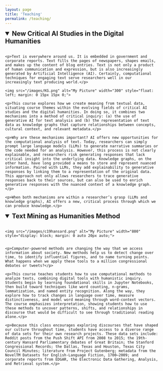 ```yaml
---
layout: page
title: 'Teaching'
permalink: /teaching/
---
```


<details open>
  <summary style="font-size: 1.5em;"><strong>New Critical AI Studies in the Digital Humanities</strong></summary>
  <br>

  <div style="overflow: auto;">
    

    <p>Text is everywhere around us. It is embedded in government and corporate reports. Text fills the pages of newspapers, shapes emails, and makes up the content of blog entries. Text is not only a product of human communication and expression, but is also increasingly generated by Artificial Intelligence (AI). Certainly, computational techniques for engaging text serve researchers well in our increasingly text producing world.</p>
    
    <img src="/images/KG.png" alt="My Picture" width="300" style="float: left; margin: 0 15px 15px 0;">
    
    <p>This course explores how we create meaning from textual data, situating course themes within the evolving fields of critical AI studies and the digital humanities. In doing so, it combines two mechanisms into a method of critical inquiry: (a) the use of generative AI for text analysis and (b) the representation of text data as knowledge graphs that capture relationships between concepts, cultural context, and relevant metadata.</p>

    <p>Why are these mechanisms important? AI offers new opportunities for the computational analysis of text. Today, researchers can simply prompt large language models (LLMs) to generate narrative summaries or the code needed for an analysis. However, this process is not clearly explainable, and researchers risk generating responses that lack critical insight into the underlying data. Knowledge graphs, on the other hand, have long provided a means to store and represent nuanced information. Paired with LLMs, they add explainability to generative responses by linking them to a representation of the original data. This approach not only allows researchers to trace generative responses back to their sources, but can also be used to enrich generative responses with the nuanced context of a knowledge graph.</p>

    <p>When both mechanisms are within a researcher’s grasp (LLMs and knowledge graphs), AI offers a new, critical process through which we can produce knowledge.</p>
  </div>
</details>



<details open>
  <summary style="font-size: 1.5em;"><strong>Text Mining as Humanities Method</strong></summary>
  <br>

  <div style="overflow: auto;">
    
    <img src="/images/c19hansard.png" alt="My Picture" width="800" style="display: block; margin: 0 auto 20px auto;">


    <p>Computer-powered methods are changing the way that we access information about society. New methods help us to detect change over time, to identify influential figures, and to name turning points. What happens when we apply these tools to a million congressional debates or tweets?</p>

    <p>This course teaches students how to use computational methods to analyze texts, combining digital tools with humanistic inquiry. Students begin by learning foundational skills in Jupyter Notebooks, then build toward techniques like word counting, n-grams, lemmatization, and named entity recognition. Along the way, they explore how to track changes in language over time, measure distinctiveness, and model word meaning through word-context vectors. The course emphasizes interpretation, showing students how to use these methods to uncover patterns, shifts, and relationships in discourse that would be difficult to see through traditional reading alone.</p>

    <p>Because this class encourages exploring discourses that have shaped our culture throughout time, students have access to a diverse range of data sets for their own research projects. These data sets include: Reddit posts from the Push Shift API from 2008 to 2015; the 19th-century Hansard Parliamentary debates of Great Britain; the Stanford Congressional Records; the Dallas, Texas and Houston, Texas City Council Minutes; literature from Project Gutenberg; metadata from the NovelTM Datasets for English-Language Fiction, 1700–2009; and corporate reports from EDGAR, the Electronic Data Gathering, Analysis, and Retrieval system.</p>

  </div>
</details>

